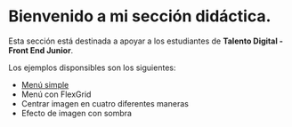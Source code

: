 # Bienvenido a mi sección didáctica.

Esta sección está destinada a apoyar a los estudiantes de **Talento Digital - Front End Junior**.

Los ejemplos disponsibles son los siguientes:

* [Menú simple](https://rodrigogalvez.github.io/didactica/menu/)
* Menú con FlexGrid
* Centrar imagen en cuatro diferentes maneras
* Efecto de imagen con sombra


